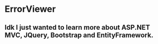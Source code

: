 # ErrorViewer
## Idk I just wanted to learn more about ASP.NET MVC, JQuery, Bootstrap and EntityFramework.
